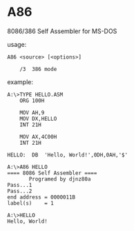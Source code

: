 A86
===
8086/386 Self Assembler for MS-DOS

usage:
````
A86 <source> [<options>]

	/3	386 mode
````

example:
````
A:\>TYPE HELLO.ASM
	ORG	100H

	MOV	AH,9
	MOV	DX,HELLO
	INT	21H

	MOV	AX,4C00H
	INT	21H

HELLO:	DB	'Hello, World!',0DH,0AH,'$'

A:\>A86 HELLO
==== 8086 Self Assembler ====
       Programed by djnz80a
Pass...1
Pass...2
end address = 0000011B
label(s)    = 1

A:\>HELLO
Hello, World!

````
